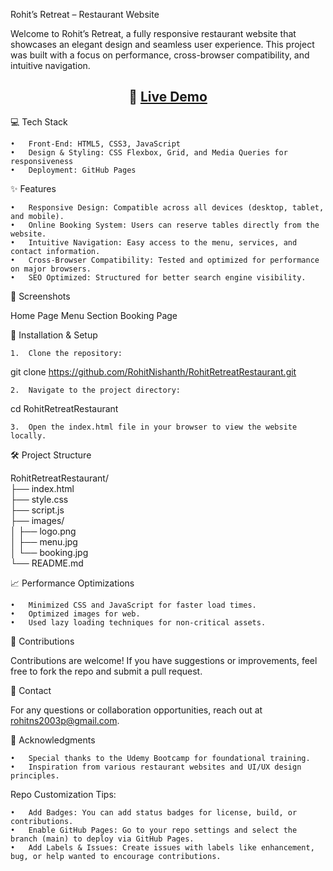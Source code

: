 Rohit’s Retreat – Restaurant Website

Welcome to Rohit’s Retreat, a fully responsive restaurant website that showcases an elegant design and seamless user experience. This project was built with a focus on performance, cross-browser compatibility, and intuitive navigation.

<div align="center">

## 🔗 [Live Demo](https://rohitnishanth.github.io/RohitRetreatRestaurant/)

</div>




💻 Tech Stack

	•	Front-End: HTML5, CSS3, JavaScript
	•	Design & Styling: CSS Flexbox, Grid, and Media Queries for responsiveness
	•	Deployment: GitHub Pages

✨ Features

	•	Responsive Design: Compatible across all devices (desktop, tablet, and mobile).
	•	Online Booking System: Users can reserve tables directly from the website.
	•	Intuitive Navigation: Easy access to the menu, services, and contact information.
	•	Cross-Browser Compatibility: Tested and optimized for performance on major browsers.
	•	SEO Optimized: Structured for better search engine visibility.

📸 Screenshots

Home Page	Menu Section	Booking Page
		

🚀 Installation & Setup

	1.	Clone the repository:

git clone https://github.com/RohitNishanth/RohitRetreatRestaurant.git  


	2.	Navigate to the project directory:

cd RohitRetreatRestaurant  


	3.	Open the index.html file in your browser to view the website locally.

🛠️ Project Structure

RohitRetreatRestaurant/  
├── index.html  
├── style.css  
├── script.js  
├── images/  
│   ├── logo.png  
│   ├── menu.jpg  
│   └── booking.jpg  
└── README.md  

📈 Performance Optimizations

	•	Minimized CSS and JavaScript for faster load times.
	•	Optimized images for web.
	•	Used lazy loading techniques for non-critical assets.

🤝 Contributions

Contributions are welcome! If you have suggestions or improvements, feel free to fork the repo and submit a pull request.

📧 Contact

For any questions or collaboration opportunities, reach out at rohitns2003p@gmail.com.

🌟 Acknowledgments

	•	Special thanks to the Udemy Bootcamp for foundational training.
	•	Inspiration from various restaurant websites and UI/UX design principles.

Repo Customization Tips:

	•	Add Badges: You can add status badges for license, build, or contributions.
	•	Enable GitHub Pages: Go to your repo settings and select the branch (main) to deploy via GitHub Pages.
	•	Add Labels & Issues: Create issues with labels like enhancement, bug, or help wanted to encourage contributions.
